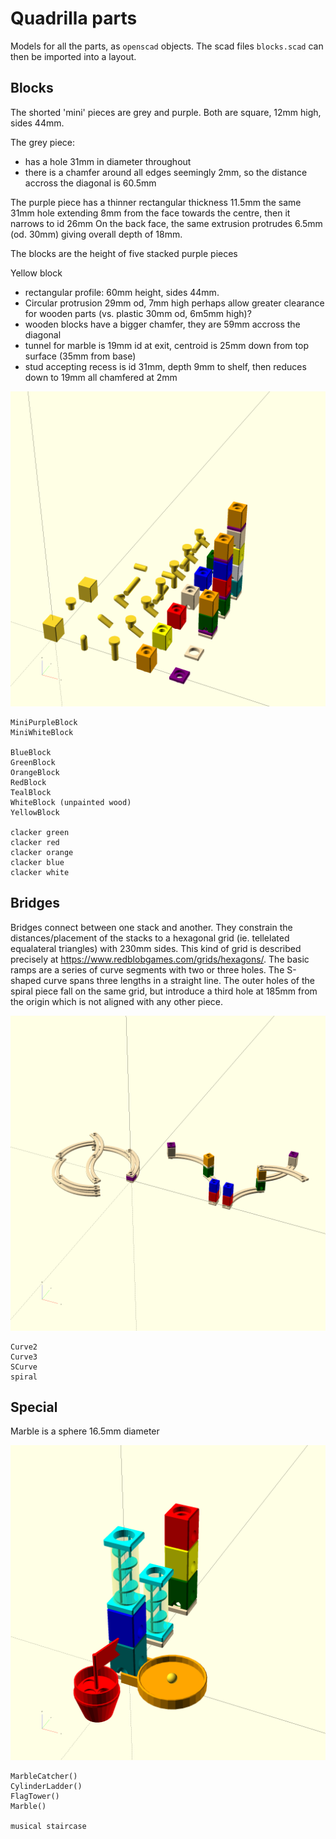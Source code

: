 Quadrilla parts
===============

Models for all the parts, as `openscad` objects. The scad files `blocks.scad` can then be imported into a layout.


Blocks
------
The shorted 'mini' pieces are grey and purple. Both are square, 12mm high, sides 44mm.

The grey piece:
  - has a hole 31mm in diameter throughout
  - there is a chamfer around all edges seemingly 2mm, so the distance accross the diagonal is 60.5mm

The purple piece has a thinner rectangular thickness 11.5mm
   the same 31mm hole extending 8mm from the face towards the centre, then it narrows to id 26mm
   On the back face, the same extrusion protrudes 6.5mm (od. 30mm) giving overall depth of 18mm.

The blocks are the height of five stacked purple pieces

Yellow block
  - rectangular profile: 60mm height, sides 44mm.
  - Circular protrusion 29mm od, 7mm high
    perhaps allow greater clearance for wooden parts (vs. plastic 30mm od, 6m5mm high)?
  - wooden blocks have a bigger chamfer, they are 59mm accross the diagonal
  - tunnel for marble is 19mm id at exit, centroid is 25mm down from top surface (35mm from base)
  - stud accepting recess is id 31mm, depth 9mm to shelf, then reduces down to 19mm
    all chamfered at 2mm

![blocks render](./blocks.png)

    MiniPurpleBlock
    MiniWhiteBlock

    BlueBlock
    GreenBlock
    OrangeBlock
    RedBlock
    TealBlock
    WhiteBlock (unpainted wood)
    YellowBlock

    clacker green
    clacker red
    clacker orange
    clacker blue
    clacker white

Bridges
-----
Bridges connect between one stack and another. They constrain the distances/placement of the stacks to a hexagonal grid (ie. tellelated equalateral triangles) with 230mm sides. This kind of grid is described precisely at https://www.redblobgames.com/grids/hexagons/. The basic ramps are a series of curve segments with two or three holes. The S-shaped curve spans three lengths in a straight line. The outer holes of the spiral piece fall on the same grid, but introduce a third hole at 185mm from the origin which is not aligned with any other piece.

![ramps render](./bridges.png)

    Curve2
    Curve3
    SCurve
    spiral

Special
-------
Marble is a sphere 16.5mm diameter

![special parts render](./special.png)

    MarbleCatcher()
    CylinderLadder()
    FlagTower()
    Marble()

    musical staircase

